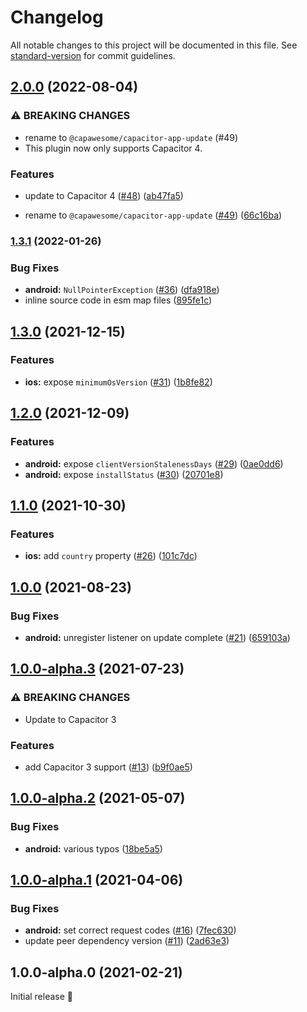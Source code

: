 # Changelog

All notable changes to this project will be documented in this file. See [standard-version](https://github.com/conventional-changelog/standard-version) for commit guidelines.

## [2.0.0](https://github.com/capawesome-team/capacitor-app-update/compare/v1.3.1...v2.0.0) (2022-08-04)


### ⚠ BREAKING CHANGES

* rename to `@capawesome/capacitor-app-update` (#49)
* This plugin now only supports Capacitor 4.

### Features

* update to Capacitor 4 ([#48](https://github.com/capawesome-team/capacitor-app-update/issues/48)) ([ab47fa5](https://github.com/capawesome-team/capacitor-app-update/commit/ab47fa50ffc8972296b6f392666db47a172dc31a))


* rename to `@capawesome/capacitor-app-update` ([#49](https://github.com/capawesome-team/capacitor-app-update/issues/49)) ([66c16ba](https://github.com/capawesome-team/capacitor-app-update/commit/66c16bada83bf1f7f5de62bebc3679a8241f2a94))

### [1.3.1](https://github.com/robingenz/capacitor-app-update/compare/v1.3.0...v1.3.1) (2022-01-26)


### Bug Fixes

* **android:** `NullPointerException` ([#36](https://github.com/robingenz/capacitor-app-update/issues/36)) ([dfa918e](https://github.com/robingenz/capacitor-app-update/commit/dfa918e1e2826f970907138f804fefc077ec417c))
* inline source code in esm map files ([895fe1c](https://github.com/robingenz/capacitor-app-update/commit/895fe1cdb215f183d82f23d9b1376ed4cf9fc86f))

## [1.3.0](https://github.com/robingenz/capacitor-app-update/compare/v1.2.0...v1.3.0) (2021-12-15)


### Features

* **ios:** expose `minimumOsVersion` ([#31](https://github.com/robingenz/capacitor-app-update/issues/31)) ([1b8fe82](https://github.com/robingenz/capacitor-app-update/commit/1b8fe82036978dd59870e9914fd45634426cf239))

## [1.2.0](https://github.com/robingenz/capacitor-app-update/compare/v1.1.0...v1.2.0) (2021-12-09)


### Features

* **android:** expose `clientVersionStalenessDays` ([#29](https://github.com/robingenz/capacitor-app-update/issues/29)) ([0ae0dd6](https://github.com/robingenz/capacitor-app-update/commit/0ae0dd617241d5c563957c6f7992e4f9a57a933c))
* **android:** expose `installStatus` ([#30](https://github.com/robingenz/capacitor-app-update/issues/30)) ([20701e8](https://github.com/robingenz/capacitor-app-update/commit/20701e81e6a4c1749aee2ade8ad7cda11ae18878))

## [1.1.0](https://github.com/robingenz/capacitor-app-update/compare/v1.0.0...v1.1.0) (2021-10-30)


### Features

* **ios:** add `country` property ([#26](https://github.com/robingenz/capacitor-app-update/issues/26)) ([101c7dc](https://github.com/robingenz/capacitor-app-update/commit/101c7dcbdc7a171a39df3aad9ec9b270b2ef954f))

## [1.0.0](https://github.com/robingenz/capacitor-app-update/compare/v1.0.0-alpha.3...v1.0.0) (2021-08-23)


### Bug Fixes

* **android:** unregister listener on update complete ([#21](https://github.com/robingenz/capacitor-app-update/issues/21)) ([659103a](https://github.com/robingenz/capacitor-app-update/commit/659103af743b338a0c1f82a04431952152620d95))

## [1.0.0-alpha.3](https://github.com/robingenz/capacitor-app-update/compare/v1.0.0-alpha.2...v1.0.0-alpha.3) (2021-07-23)


### ⚠ BREAKING CHANGES

* Update to Capacitor 3

### Features

* add Capacitor 3 support ([#13](https://github.com/robingenz/capacitor-app-update/issues/13)) ([b9f0ae5](https://github.com/robingenz/capacitor-app-update/commit/b9f0ae5281ff87f880e903da806d64a02658a4c5))

## [1.0.0-alpha.2](https://github.com/robingenz/capacitor-app-update/compare/v1.0.0-alpha.1...v1.0.0-alpha.2) (2021-05-07)


### Bug Fixes

* **android:** various typos ([18be5a5](https://github.com/robingenz/capacitor-app-update/commit/18be5a5bebb21060994c0c1e9eb3fad28720c680))

## [1.0.0-alpha.1](https://github.com/robingenz/capacitor-app-update/compare/v1.0.0-alpha.0...v1.0.0-alpha.1) (2021-04-06)


### Bug Fixes

* **android:** set correct request codes ([#16](https://github.com/robingenz/capacitor-app-update/issues/16)) ([7fec630](https://github.com/robingenz/capacitor-app-update/commit/7fec63040cc26580249ab938c57819afe41d85f2))
* update peer dependency version ([#11](https://github.com/robingenz/capacitor-app-update/issues/11)) ([2ad63e3](https://github.com/robingenz/capacitor-app-update/commit/2ad63e3f884508e02e2f2b5d6577567abcaaa05b))

## 1.0.0-alpha.0 (2021-02-21)

Initial release 🎉
